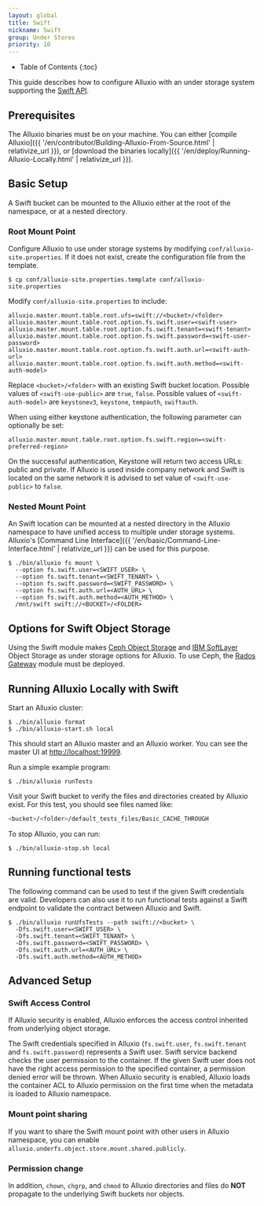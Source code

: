 ```yaml
---
layout: global
title: Swift
nickname: Swift
group: Under Stores
priority: 10
---
```


* Table of Contents
{:toc}

This guide describes how to configure Alluxio with an under storage system supporting the
[Swift API](http://docs.openstack.org/developer/swift/).

## Prerequisites

The Alluxio binaries must be on your machine. You can either
[compile Alluxio]({{ '/en/contributor/Building-Alluxio-From-Source.html' | relativize_url }}), or
[download the binaries locally]({{ '/en/deploy/Running-Alluxio-Locally.html' | relativize_url }}).

## Basic Setup

A Swift bucket can be mounted to the Alluxio either at the root of the namespace, or at a nested directory.

### Root Mount Point

Configure Alluxio to use under storage systems by modifying
`conf/alluxio-site.properties`. If it does not exist, create the configuration file from the
template.

```console
$ cp conf/alluxio-site.properties.template conf/alluxio-site.properties
```

Modify `conf/alluxio-site.properties` to include:

```properties
alluxio.master.mount.table.root.ufs=swift://<bucket>/<folder>
alluxio.master.mount.table.root.option.fs.swift.user=<swift-user>
alluxio.master.mount.table.root.option.fs.swift.tenant=<swift-tenant>
alluxio.master.mount.table.root.option.fs.swift.password=<swift-user-password>
alluxio.master.mount.table.root.option.fs.swift.auth.url=<swift-auth-url>
alluxio.master.mount.table.root.option.fs.swift.auth.method=<swift-auth-model>
```

Replace `<bucket>/<folder>` with an existing Swift bucket location. Possible values of
`<swift-use-public>` are `true`, `false`. Possible values of `<swift-auth-model>` are `keystonev3`,
`keystone`, `tempauth`, `swiftauth`. 

When using either keystone authentication, the following parameter can optionally be set:

```properties
alluxio.master.mount.table.root.option.fs.swift.region=<swift-preferred-region>
```

On the successful authentication, Keystone will return two access URLs: public and private. If
Alluxio is used inside company network and Swift is located on the same network it is advised to set
value of `<swift-use-public>`  to `false`.

### Nested Mount Point

An Swift location can be mounted at a nested directory in the Alluxio namespace to have unified access
to multiple under storage systems. Alluxio's [Command Line Interface]({{ '/en/basic/Command-Line-Interface.html' | relativize_url }}) can be used for this purpose.

```console
$ ./bin/alluxio fs mount \
  --option fs.swift.user=<SWIFT_USER> \
  --option fs.swift.tenant=<SWIFT_TENANT> \
  --option fs.swift.password=<SWIFT_PASSWORD> \
  --option fs.swift.auth.url=<AUTH_URL> \
  --option fs.swift.auth.method=<AUTH_METHOD> \
  /mnt/swift swift://<BUCKET>/<FOLDER>
```

## Options for Swift Object Storage

Using the Swift module makes [Ceph Object Storage](https://ceph.com/ceph-storage/object-storage/)
and [IBM SoftLayer](https://www.ibm.com/cloud/object-storage) Object Storage as under storage options
for Alluxio. To use Ceph, the [Rados Gateway](http://docs.ceph.com/docs/master/radosgw/) module must
be deployed.

## Running Alluxio Locally with Swift

Start an Alluxio cluster:

```console
$ ./bin/alluxio format
$ ./bin/alluxio-start.sh local
```

This should start an Alluxio master and an Alluxio worker. You can see the master UI at
[http://localhost:19999](http://localhost:19999).

Run a simple example program:

```console
$ ./bin/alluxio runTests
```

Visit your Swift bucket to verify the files and directories created
by Alluxio exist. For this test, you should see files named like:

```bash
<bucket>/<folder>/default_tests_files/Basic_CACHE_THROUGH
```

To stop Alluxio, you can run:

```console
$ ./bin/alluxio-stop.sh local
```

## Running functional tests

The following command can be used to test if the given Swift credentials are valid.
Developers can also use it to run functional tests against a Swift endpoint 
to validate the contract between Alluxio and Swift.

```console
$ ./bin/alluxio runUfsTests --path swift://<bucket> \
  -Dfs.swift.user=<SWIFT_USER> \
  -Dfs.swift.tenant=<SWIFT_TENANT> \
  -Dfs.swift.password=<SWIFT_PASSWORD> \
  -Dfs.swift.auth.url=<AUTH_URL> \
  -Dfs.swift.auth.method=<AUTH_METHOD> 
```

## Advanced Setup

### Swift Access Control

If Alluxio security is enabled, Alluxio enforces the access control inherited from underlying object
storage.

The Swift credentials specified in Alluxio (`fs.swift.user`, `fs.swift.tenant` and
`fs.swift.password`) represents a Swift user. Swift service backend checks the user permission to
the container. If the given Swift user does not have the right access permission to the specified
container, a permission denied error will be thrown. When Alluxio security is enabled, Alluxio loads
the container ACL to Alluxio permission on the first time when the metadata is loaded to Alluxio
namespace.

### Mount point sharing

If you want to share the Swift mount point with other users in Alluxio namespace, you can enable
`alluxio.underfs.object.store.mount.shared.publicly`.

### Permission change

In addition, `chown`, `chgrp`, and `chmod` to Alluxio directories and files do **NOT** propagate to the underlying
Swift buckets nor objects.
